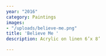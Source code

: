 ```yaml
---
year: "2016"
category: Paintings
images:
- "/uploads/believe-me.png"
title: 'Believe Me '
description: Acrylic on linen 6’x 8’

---
```

